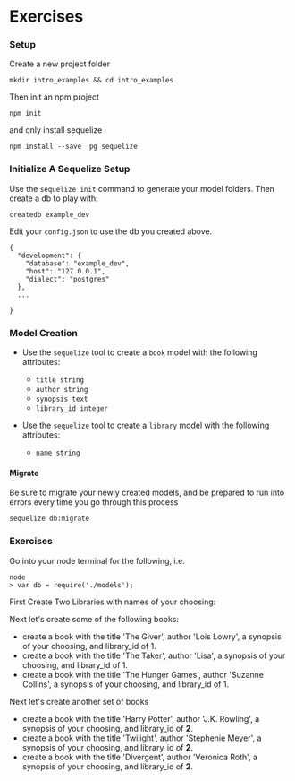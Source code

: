 # Exercises

### Setup

Create a new project folder

```
mkdir intro_examples && cd intro_examples
```

Then init an npm project

```
npm init
```

and only install sequelize

```
npm install --save  pg sequelize
```


### Initialize A Sequelize Setup

Use the `sequelize init` command to generate your model folders. Then create a db to play with:

```
createdb example_dev
```

Edit your `config.json` to use the db you created above.

```
{
  "development": {
    "database": "example_dev",
    "host": "127.0.0.1",
    "dialect": "postgres"
  },
  ...

}
```


### Model Creation

* Use the `sequelize` tool to create a `book` model with the following attributes:
  * `title string`
  * `author string`
  * `synopsis text`
  * `library_id integer`

* Use the `sequelize` tool to create a `library` model with the following attributes:
  * `name string`


#### Migrate

Be sure to migrate your newly created models, and be prepared to run into errors every time you go through this process

```
sequelize db:migrate
```

### Exercises

Go into your node terminal for the following, i.e.

```
node
> var db = require('./models');
```

First Create Two Libraries with names of your choosing:

Next let's create some of the following books:

* create a book with the title 'The Giver', author 'Lois Lowry', a synopsis of your choosing, and library_id of 1.
* create a book with the title 'The Taker', author 'Lisa', a synopsis of your choosing, and library_id of 1.
* create a book with the title 'The Hunger Games', author 'Suzanne Collins', a synopsis of your choosing, and library_id of 1.


Next let's create another set of books

* create a book with the title 'Harry Potter', author 'J.K. Rowling', a synopsis of your choosing, and library_id of **2**.
* create a book with the title 'Twilight', author 'Stephenie Meyer', a synopsis of your choosing, and library_id of **2**.
* create a book with the title 'Divergent', author 'Veronica Roth', a synopsis of your choosing, and library_id of **2**.








